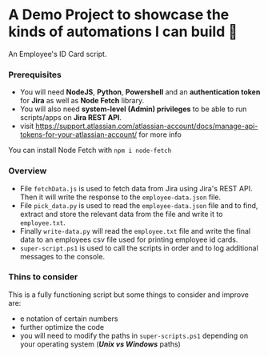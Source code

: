 # A Demo Project to showcase the kinds of automations I can build :muscle:

An Employee's ID Card script.

### Prerequisites

- You will need **NodeJS**, **Python**, **Powershell** and an **authentication token** for **Jira** as well as **Node Fetch** library.
- You will also need **system-level (Admin) privileges** to be able to run scripts/apps on **Jira REST API**.
- visit https://support.atlassian.com/atlassian-account/docs/manage-api-tokens-for-your-atlassian-account/ for more info

You can install Node Fetch with `npm i node-fetch`

### Overview

- File `fetchData.js` is used to fetch data from Jira using Jira's REST API. Then it will write the response to the `employee-data.json` file.
- File `pick_data.py` is used to read the `employee-data.json` file and to find, extract and store the relevant data from the file and write it to `employee.txt`.
- Finally `write-data.py` will read the `employee.txt` file and write the final data to an employees csv file used for printing employee id cards.
- `super-script.ps1` is used to call the scripts in order and to log additional messages to the console.

### Thins to consider

This is a fully functioning script but some things to consider and improve are:

- e notation of certain numbers
- further optimize the code
- you will need to modify the paths in `super-scripts.ps1` depending on your operating system (**_Unix vs Windows_** paths)

